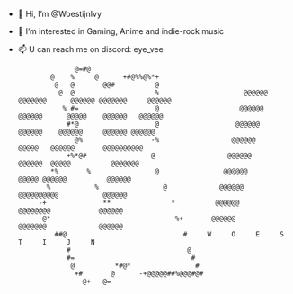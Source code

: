 - 👋 Hi, I’m @WoestijnIvy
- 👀 I’m interested in Gaming, Anime and indie-rock music
- 📫 U can reach me on discord: eye_vee
                                                                                                      
                    @=#@                                                                                   
              @    %     @      +#@%%@%*+                                                                  
               @   @       @@#          @                                                                   
                @  @                    %                     @@@@@@  @@@@@@@      @@@@@@ @@@@@@@     @@@@@@
                 % #=                   @                    @@@@@@   @@@@@@      @@@@@    @@@@@@   @@@@@@ 
                  #*@                   @                   @@@@@@    @@@@@@    @@@@@@     @@@@@@ @@@@@@   
                    @%                 -%                  @@@@@@     @@@@@   @@@@@@       @@@@@@@@@@     
                  +%*@#                @                  @@@@@@     @@@@@@  @@@@@          @@@@@@@        
              *%       %                @                @@@@@@      @@@@@ @@@@@@          @@@@@@        
             %           %                @             @@@@@@       @@@@@@@@@@           @@@@@@          
           -+              **               *          @@@@@@        @@@@@@@@            @@@@@@           
            @*                               %+       @@@@@@        @@@@@@@             @@@@@@            
               ##@                             #     W     O     E     S     T     I     J     N          
                  #                             @                                                          
                  #=                             #                         
                   @          *#@*                #                                                       
                    +#       @      -+@@@@@##%@@@#@#                                                       
                      @+   @=                                                                               
                                                                                                           
                                                                                                         
